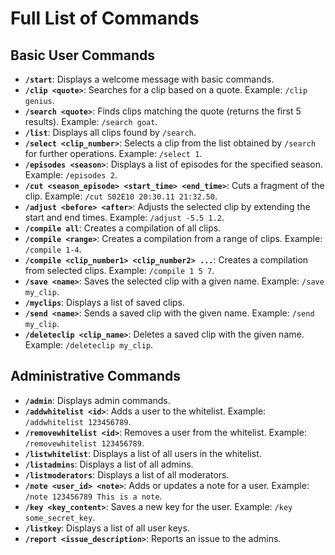 # Full List of Commands

## Basic User Commands
- **`/start`**: Displays a welcome message with basic commands.
- **`/clip <quote>`**: Searches for a clip based on a quote. Example: `/clip genius`.
- **`/search <quote>`**: Finds clips matching the quote (returns the first 5 results). Example: `/search goat`.
- **`/list`**: Displays all clips found by `/search`.
- **`/select <clip_number>`**: Selects a clip from the list obtained by `/search` for further operations. Example: `/select 1`.
- **`/episodes <season>`**: Displays a list of episodes for the specified season. Example: `/episodes 2`.
- **`/cut <season_episode> <start_time> <end_time>`**: Cuts a fragment of the clip. Example: `/cut S02E10 20:30.11 21:32.50`.
- **`/adjust <before> <after>`**: Adjusts the selected clip by extending the start and end times. Example: `/adjust -5.5 1.2`.
- **`/compile all`**: Creates a compilation of all clips.
- **`/compile <range>`**: Creates a compilation from a range of clips. Example: `/compile 1-4`.
- **`/compile <clip_number1> <clip_number2> ...`**: Creates a compilation from selected clips. Example: `/compile 1 5 7`.
- **`/save <name>`**: Saves the selected clip with a given name. Example: `/save my_clip`.
- **`/myclips`**: Displays a list of saved clips.
- **`/send <name>`**: Sends a saved clip with the given name. Example: `/send my_clip`.
- **`/deleteclip <clip_name>`**: Deletes a saved clip with the given name. Example: `/deleteclip my_clip`.

## Administrative Commands
- **`/admin`**: Displays admin commands.
- **`/addwhitelist <id>`**: Adds a user to the whitelist. Example: `/addwhitelist 123456789`.
- **`/removewhitelist <id>`**: Removes a user from the whitelist. Example: `/removewhitelist 123456789`.
- **`/listwhitelist`**: Displays a list of all users in the whitelist.
- **`/listadmins`**: Displays a list of all admins.
- **`/listmoderators`**: Displays a list of all moderators.
- **`/note <user_id> <note>`**: Adds or updates a note for a user. Example: `/note 123456789 This is a note`.
- **`/key <key_content>`**: Saves a new key for the user. Example: `/key some_secret_key`.
- **`/listkey`**: Displays a list of all user keys.
- **`/report <issue_description>`**: Reports an issue to the admins.